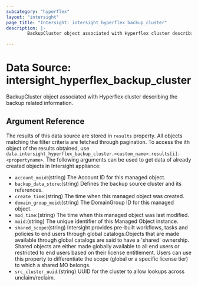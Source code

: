 ```yaml
---
subcategory: "hyperflex"
layout: "intersight"
page_title: "Intersight: intersight_hyperflex_backup_cluster"
description: |-
        BackupCluster object associated with Hyperflex cluster describing the backup related information.

---
```


# Data Source: intersight_hyperflex_backup_cluster
BackupCluster object associated with Hyperflex cluster describing the backup related information.
## Argument Reference
The results of this data source are stored in `results` property.
All objects matching the filter criteria are fetched through pagination.
To access the ith object of the results obtained, use `data.intersight_hyperflex_backup_cluster.<custom_name>.results[i].<propertyname>`.
The following arguments can be used to get data of already created objects in Intersight appliance:
* `account_moid`:(string) The Account ID for this managed object. 
* `backup_data_store`:(string) Defines the backup source cluster and its references. 
* `create_time`:(string) The time when this managed object was created. 
* `domain_group_moid`:(string) The DomainGroup ID for this managed object. 
* `mod_time`:(string) The time when this managed object was last modified. 
* `moid`:(string) The unique identifier of this Managed Object instance. 
* `shared_scope`:(string) Intersight provides pre-built workflows, tasks and policies to end users through global catalogs.Objects that are made available through global catalogs are said to have a 'shared' ownership. Shared objects are either made globally available to all end users or restricted to end users based on their license entitlement. Users can use this property to differentiate the scope (global or a specific license tier) to which a shared MO belongs. 
* `src_cluster_uuid`:(string) UUID for the cluster to allow lookups across unclaim/reclaim. 
 

